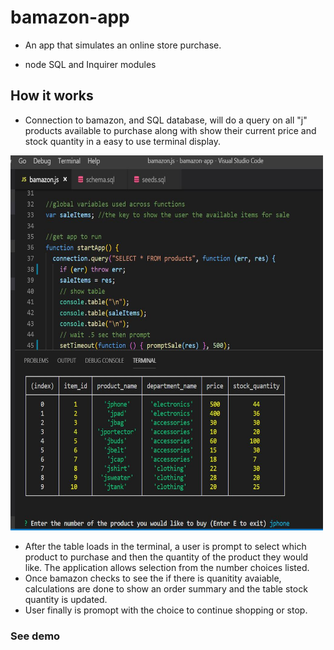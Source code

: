 # bamazon-app
- An app that simulates an online store purchase.
+ node SQL and Inquirer modules
## How it works
- Connection to bamazon, and SQL database, will do a query on all "j" products available to purchase along with show their current price and stock quantity in a easy to use terminal display.
<img src = "screenshots/sqltable.JPG" height=600 width=500> 

- After the table loads in the terminal, a user is prompt to select which product to purchase and then the quantity of the product they would like. The application allows selection from the number choices listed.
- Once bamazon checks to see the if there is quanitity avaiable, calculations are done to show  an order summary and the table stock quantity is updated.
- User finally is promopt with the choice to continue shopping or stop. 
### See demo
<link src = "https://drive.google.com/file/d/1m2W3lx-fubp5f1tYbx4_HDDhizAcGyuw/view">
